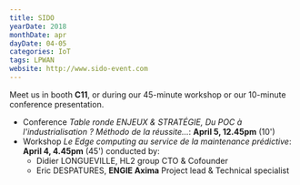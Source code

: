 ```yaml
---
title: SIDO
yearDate: 2018
monthDate: apr
dayDate: 04-05
categories: IoT
tags: LPWAN
website: http://www.sido-event.com
---
```


Meet us in booth **C11**, or during our 45-minute workshop or our 10-minute conference presentation.

- Conference *Table ronde ENJEUX & STRATÉGIE, Du POC à l'industrialisation ? Méthodo de la réussite…*: __April 5, 12.45pm__ (10')
- Workshop *Le Edge computing au service de la maintenance prédictive*: __April 4, 4.45pm__ (45') conducted by:
    - Didier LONGUEVILLE, HL2 group CTO & Cofounder
    - Eric DESPATURES, **ENGIE Axima** Project lead & Technical specialist